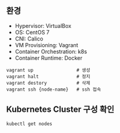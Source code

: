 ## 환경

- Hypervisor: VirtualBox
- OS: CentOS 7
- CNI: Calico
- VM Provisioning: Vagrant
- Container Orchestration: k8s
- Container Runtime: Docker

```shell
vagrant up                # 생성
vagrant halt              # 정지
vagrant destory           # 삭제
vagrant ssh {node-name}   # ssh 접속
```

## Kubernetes Cluster 구성 확인

```shell
kubectl get nodes
```
